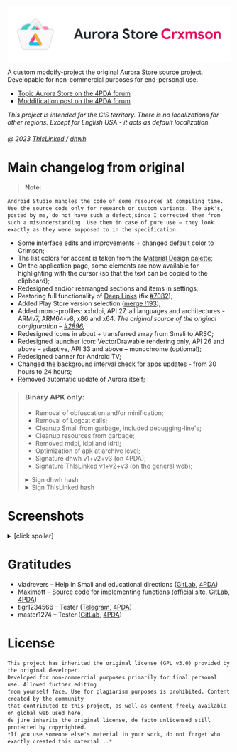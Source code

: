 <img align="center" src="LogoProject.webp"  alt="Aurora Store Crxmson" />

A custom moddify-project the original [Aurora Store source project](https://gitlab.com/AuroraOSS/AuroraStore). Developable for non-commercial purposes for end-personal use.

* [Topic Aurora Store on the 4PDA forum](https://4pda.to/forum/index.php?showtopic=887569)
* [Moddification post on the 4PDA forum](https://4pda.to/forum/index.php?showtopic=887569&view=findpost&p=116441910)

*This project is intended for the CIS territory. There is no localizations for other regions. Except for English USA - it acts as default localization.*

###### @ 2023 [ThIsLinked](https://t.me/thislinked) / [dhwh](https://4pda.to/forum/index.php?showuser=9870529)

# Main changelog from original
> **Note:**
```
Android Studio mangles the code of some resources at compiling time.
Use the source code only for research or custom variants. The apk's,
posted by me, do not have such a defect,since I corrected them from
such a misunderstanding. Use them in case of pure use – they look
exactly as they were supposed to in the specification.
```
* Some interface edits and improvements + changed default color to Crimson;
* The list colors for accent is taken from the [Material Design palette](https://m2.material.io/design/color/the-color-system.html#color-theme-creation);
* On the application page, some elements are now available for highlighting with the cursor (so that the text can be copied to the clipboard);
* Redesigned and/or rearranged sections and items in settings;
* Restoring full functionality of [Deep Links](https://developer.android.com/training/app-links/deep-linking) (fix [#7082](https://4pda.to/forum/index.php?showtopic=887569&view=findpost&p=124420039));
* Added Play Store version selection ([merge !193](https://gitlab.com/AuroraOSS/AuroraStore/-/merge_requests/193));
* Added mono-profiles: xxhdpi, API 27, all languages and architectures - ARMv7, ARM64-v8, x86 and x64. *The original source of the original configuration – [#2896](https://4pda.to/forum/index.php?showtopic=887569&view=findpost&p=106493433);*
* Redesigned icons in about + transferred array from Smali to ARSC;
* Redesigned launcher icon: VectorDrawable rendering only, API 26 and above – adaptive, API 33 and above – monochrome (optiomal);
* Redesigned banner for Android TV;
* Changed the background interval check for apps updates - from 30 hours to 24 hours;
* Removed automatic update of Aurora itself;

> ### Binary APK only:
> * Removal of obfuscation and/or minification;
> * Removal of Logcat calls;
> * Cleanup Smali from garbage, included debugging-line's;
> * Cleanup resources from garbage;
> * Removed mdpi, ldpi and ldrtl;
> * Optimization of apk at archive level;
> * Signature dhwh v1+v2+v3 (on 4PDA);
> * Signature ThIsLinked v1+v2+v3 (on the general web);
> <details>
> <summary>Sign dhwh hash</summary>
>
> **HEX/DEC:** 0x97d83e3e (-1747435970)
>
> **CRC32/DEC:** 0x6a8059f7 (1786796535)
>
> **MD5:** 050284900ab95f8de385b8552951cbcc
>
> **SHA1:** 6e6b12dbb39099654d1043826e7f9480eee29b55
>
> **SHA256:** b21ac037532ea9ae47e98afacb9756fb116f0b11c51860c8115d29512a69eb6c
> </details>
> <details>
> <summary>Sign ThIsLinked hash</summary>
>
> **HEX/DEC:** 0x6264f009 (1650782217)
>
> **CRC32/DEC:** 0xe2e95680 (-488024448)
>
> **MD5:** 21247d96e07877efc1867081d6697a56
>
> **SHA1:** 052e470e98d916ad731fca81c38a80b5309eea0e
>
> **SHA256:** 2d2e593e349bfff9b371228604579d30028719fe13e97d5ca0610d92ea6c948
> </details>

# Screenshots
<details>
<summary>[click spoiler]</summary>
<img src="Screenshots/Screenshot_1.webp" alt="Screenshot_1" /><img src="Screenshots/Screenshot_2.webp" alt="Screenshot_2" /><img src="Screenshots/Screenshot_2-amber.webp" alt="Screenshot_2-amber" /><img src="Screenshots/Screenshot_2-indigo.webp" alt="Screenshot_2-indigo" /><img src="Screenshots/Screenshot_2-dark.webp" alt="Screenshot_2-dark" /><img src="Screenshots/Screenshot_2-black.webp" alt="Screenshot_2-black" /><img src="Screenshots/Screenshot_3.webp" alt="Screenshot_3" /><img src="Screenshots/Screenshot_4.webp" alt="Screenshot_4" /><img src="Screenshots/Screenshot_5.webp" alt="Screenshot_5" /><img src="Screenshots/Screenshot_6.webp" alt="Screenshot_6" /><img src="Screenshots/Screenshot_7.webp" alt="Screenshot_7" /><img src="Screenshots/Screenshot_8.webp" alt="Screenshot_8" /><img src="Screenshots/Screenshot_8-listAccents.webp" alt="Screenshot_8-listAccents" /><img src="Screenshots/Screenshot_9.webp" alt="Screenshot_9" />
</details>

# Gratitudes
* vladrevers – Help in Smali and educational directions ([GitLab](https://gitlab.com/vladrevers), [4PDA](https://4pda.to/forum/index.php?showuser=5081201))
* Maximoff – Source code for implementing functions ([official site](https://maximoff.su/), [GitLab](https://gitlab.com/maximoff), [4PDA](https://4pda.to/forum/index.php?showuser=4424665))
* tigr1234566 – Tester ([Telegram](https://t.me/tommyhellatigr), [4PDA](https://4pda.to/forum/index.php?showuser=6432902))
* master1274 – Tester ([GitLab](https://gitlab.com/anikin.rusl), [4PDA](https://4pda.to/forum/index.php?showuser=5042804))

# License
```
This project has inherited the original license (GPL v3.0) provided by the original developer.
Developed for non-commercial purposes primarily for final personal use. Allowed further editing
from yourself face. Use for plagiarism purposes is prohibited. Content created by the community
that contributed to this project, as well as content freely available on global web used here,
de jure inherits the original license, de facto unlicensed still protected by copyrighted.
*If you use someone else's material in your work, do not forget who exactly created this material...*
```
